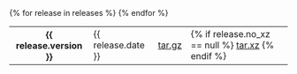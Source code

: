 <div class="releases">
  <table>
    {% for release in releases %}
      <tr class="{% cycle package: 'odd', 'even' %}">
        <th>{{ release.version }}</th>
        <td>{{ release.date }}</td>
        <td><a href="https://github.com/downloads/openslide/{{ package }}/{{ package }}-{{ release.version }}.tar.gz">tar.gz</a></td>
        <td>
          {% if release.no_xz == null %}
            <a href="https://github.com/downloads/openslide/{{ package }}/{{ package }}-{{ release.version }}.tar.xz">tar.xz</a>
          {% endif %}
        </td>
      </tr>
    {% endfor %}
  </table>
</div>
